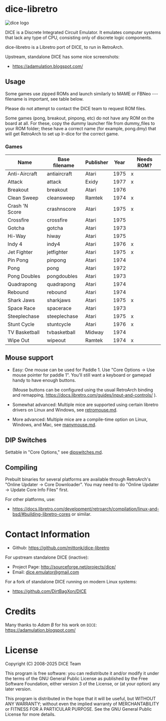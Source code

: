 # dice-libretro

![dice logo](ui/icon.png)

DICE is a Discrete Integrated Circuit Emulator. It emulates computer systems
that lack any type of CPU, consisting only of discrete logic components.

dice-libretro is a Libretro port of DICE, to run in RetroArch.

Upstream, standalone DICE has some nice screenshots:
* https://adamulation.blogspot.com/

## Usage

Some games use zipped ROMs and launch similarly to MAME or FBNeo ---
filename is important, see table below.

Please do not attempt to contact the DICE team
to request ROM files.

Some games (pong, breakout, pinpong, etc) do not have any
ROM on the board at all.  For these, copy the dummy launcher
file from dummy_files to your ROM folder; these have a
correct name (for example, pong.dmy) that will get RetroArch to set up
lr-dice for the correct game.

### Games

|	Name	|	Base filename	|	Publisher	|	Year |	Needs ROM?	|
| ----  | ------------- | --------- | ---- | -------- |
|	Anti-Aircraft	|	antiaircraft	|	Atari	|	1975	|	x	|
|	Attack	|	attack	|	Exidy	|	1977	|	x	|
|	Breakout	|	breakout	|	Atari	|	1976	|		|
|	Clean Sweep	|	cleansweep	|	Ramtek	|	1974	|	x	|
|	Crash 'N Score	|	crashnscore	|	Atari	|	1975	|	x	|
|	Crossfire	|	crossfire	|	Atari	|	1975	|		|
|	Gotcha	|	gotcha	|	Atari	|	1973	|		|
|	Hi-Way	|	hiway	|	Atari	|	1975	|		|
|	Indy 4	|	indy4	|	Atari	|	1976	|	x	|
|	Jet Fighter	|	jetfighter	|	Atari	|	1975	|	x	|
|	Pin Pong	|	pinpong	|	Atari	|	1974	|		|
|	Pong	|	pong	|	Atari	|	1972	|		|
|	Pong Doubles	|	pongdoubles	|	Atari	|	1973	|		|
|	Quadrapong	|	quadrapong	|	Atari	|	1974	|		|
|	Rebound	|	rebound	|	Atari	|	1974	|		|
|	Shark Jaws	|	sharkjaws	|	Atari	|	1975	|	x	|
|	Space Race	|	spacerace	|	Atari	|	1973	|		|
|	Steeplechase	|	steeplechase	|	Atari	|	1975	|	x	|
|	Stunt Cycle	|	stuntcycle	|	Atari	|	1976	|	x	|
|	TV Basketball	|	tvbasketball	|	Midway	|	1974	|		|
|	Wipe Out	|	wipeout	|	Ramtek	|	1974	|	x	|

## Mouse support
* Easy: One mouse can be used for Paddle 1.  Use "Core Options -> Use mouse pointer for paddle 1".  You'll still want a keyboard or gamepad handy to have enough buttons.

  (Mouse buttons can be configured using the usual RetroArch binding and remapping, https://docs.libretro.com/guides/input-and-controls/ ).

* Somewhat advanced: Multiple mice are supported using certain libretro drivers on
Linux and Windows, see [retromouse.md](retromouse.md).

* More advanced: Multiple mice are a compile-time option on Linux, Windows, and Mac, see 
[manymouse.md](manymouse.md).

## DIP Switches

Settable in "Core Options," see [dipswitches.md](dipswitches.md).

## Compiling
Prebuilt binaries for several platforms are available through RetroArch's "Online Updater -> Core Downloader".  You may need to do "Online Updater -> Update Core Info Files" first.

For other platforms, use:
* https://docs.libretro.com/development/retroarch/compilation/linux-and-bsd/#building-libretro-cores
or similar.

# Contact Information
* Github: https://github.com/mittonk/dice-libretro

For upstream standalone DICE (inactive):
* Project Page: http://sourceforge.net/projects/dice/
* Email: dice.emulator@gmail.com

For a fork of standalone DICE running on modern Linux systems:
* https://github.com/DirtBagXon/DICE

# Credits

Many thanks to _Adam B_ for his work on `DICE`: https://adamulation.blogspot.com/

# License

Copyright (C) 2008-2025 DICE Team

This program is free software: you can redistribute it and/or modify
it under the terms of the GNU General Public License as published by
the Free Software Foundation, either version 3 of the License, or
(at your option) any later version.

This program is distributed in the hope that it will be useful,
but WITHOUT ANY WARRANTY; without even the implied warranty of
MERCHANTABILITY or FITNESS FOR A PARTICULAR PURPOSE.  See the
GNU General Public License for more details.

